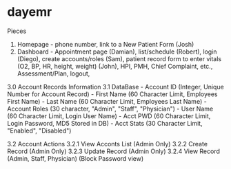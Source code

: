 # dayemr

Pieces

1. Homepage - phone number, link to a New Patient Form (Josh)
2. Dashboard - Appointment page (Damian), list/schedule (Robert), login (Diego), create accounts/roles (Sam), patient record form to enter vitals (O2, BP, HR, height, weight) (John), HPI, PMH, Chief Complaint, etc., Assessment/Plan, logout,

3.0 Account Records Information
3.1 DataBase - Account ID (Integer, Unique Number for Account Record) - First Name (60 Character Limit, Employees First Name) - Last Name (60 Character Limit, Employees Last Name) - Account Roles (30 character, "Admin", "Staff", "Physician") - User Name (60 Character Limit, Login User Name) - Acct PWD (60 Character Limit, Login Password, MD5 Stored in DB) - Acct Stats (30 Character Limit, "Enabled", "Disabled")

3.2 Account Actions
3.2.1 View Acconts List (Admin Only)
3.2.2 Create Record (Admin Only)
3.2.3 Update Record (Admin Only)
3.2.4 View Record (Admin, Staff, Physician) (Block Password view)
